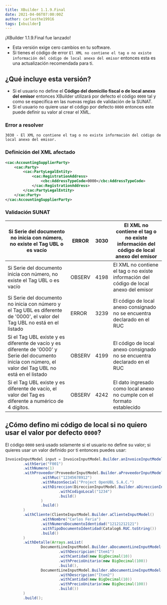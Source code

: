 ```yaml
---
title: XBuilder 1.1.9.Final
date: 2021-04-06T07:00:00Z
author: carlosthe19916
tags: [xbuilder]
---
```


¡XBuilder 1.1.9.Final fue lanzado!

- Esta versión exige cero cambios en tu software.
- Si tienes el código de error `El XML no contiene el tag o no existe información del código de local anexo del emisor` entonces esta es una actualización recomendada para ti.

## ¿Qué incluye esta versión?

- Si el usuario no define el **Código del domicilio fiscal o de local anexo del emisor** entonces XBuilder utilizará por defecto el código `0000` tal y como se especifica en las nuevas reglas de validación de la SUNAT.
- Si el usuario no quiere usar el código por defecto `0000` entonces este puede definir su valor al crear el XML.

<!--truncate-->

### Error a resolver

`3030 - El XML no contiene el tag o no existe información del código de local anexo del emisor.`

### Definición del XML afectado

```xml
<cac:AccountingSupplierParty>
    <cac:Party>
        <cac:PartyLegalEntity>
            <cac:RegistrationAddress>
                <cbc:AddressTypeCode>0000</cbc:AddressTypeCode>
            </cac:RegistrationAddress>
        </cac:PartyLegalEntity>
    </cac:Party>
</cac:AccountingSupplierParty>
```

### Validación SUNAT

| Si Serie del documento no inicia con número, no existe el Tag UBL o es vacío                                                                              | ERROR  | 3030 | El XML no contiene el tag o no existe información del código de local anexo del emisor |
| --------------------------------------------------------------------------------------------------------------------------------------------------------- | ------ | ---- | -------------------------------------------------------------------------------------- |
| Si Serie del documento inicia con número, no existe el Tag UBL o es vacío                                                                                 | OBSERV | 4198 | El XML no contiene el tag o no existe información del código de local anexo del emisor |
| Si Serie del documento no inicia con número y el Tag UBL es diferente de '0000', el valor del Tag UBL no está en el listado                               | ERROR  | 3239 | El código de local anexo consignado no se encuentra declarado en el RUC                |
| Si el Tag UBL existe y es diferente de vacío y es diferente de '0000' y Serie del documento inicia con número, el valor del Tag UBL no está en el listado | OBSERV | 4199 | El código de local anexo consignado no se encuentra declarado en el RUC                |
| Si el Tag UBL existe y es diferente de vacío, el valor del Tag es diferente a numérico de 4 dígitos.                                                      | OBSERV | 4242 | El dato ingresado como local anexo no cumple con el formato establecido                |

## ¿Cómo defino mi código de local si no quiero usar el valor por defecto `0000`?

El código `0000` será usado solamente si el usuario no define su valor; si quieres usar un valor definido por ti entonces puedes usar:

```java {8}
InvoiceInputModel input = InvoiceInputModel.Builder.anInvoiceInputModel()
        .withSerie("F001")
        .withNumero(1)
        .withProveedor(ProveedorInputModel.Builder.aProveedorInputModel()
                .withRuc("12345678912")
                .withRazonSocial("Project OpenUBL S.A.C.")
                .withDireccion(DireccionInputModel.Builder.aDireccionInputModel()
                        .withCodigoLocal("1234")
                        .build()
                )
                .build()
        )
        .withCliente(ClienteInputModel.Builder.aClienteInputModel()
                .withNombre("Carlos Feria")
                .withNumeroDocumentoIdentidad("12121212121")
                .withTipoDocumentoIdentidad(Catalog6.RUC.toString())
                .build()
        )
        .withDetalle(Arrays.asList(
                DocumentLineInputModel.Builder.aDocumentLineInputModel()
                        .withDescripcion("Item1")
                        .withCantidad(new BigDecimal(10))
                        .withPrecioUnitario(new BigDecimal(100))
                        .build(),
                DocumentLineInputModel.Builder.aDocumentLineInputModel()
                        .withDescripcion("Item2")
                        .withCantidad(new BigDecimal(10))
                        .withPrecioUnitario(new BigDecimal(100))
                        .build())
        )
        .build();
```
